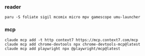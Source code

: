 ### reader
`paru -S foliate sigil mcomix micro mpv gamescope umu-launcher`    

### mcp

`claude mcp add -t http context7 https://mcp.context7.com/mcp`      
`claude mcp add chrome-devtools npx chrome-devtools-mcp@latest`  
`claude mcp add playwright npx @playwright/mcp@latest`     

